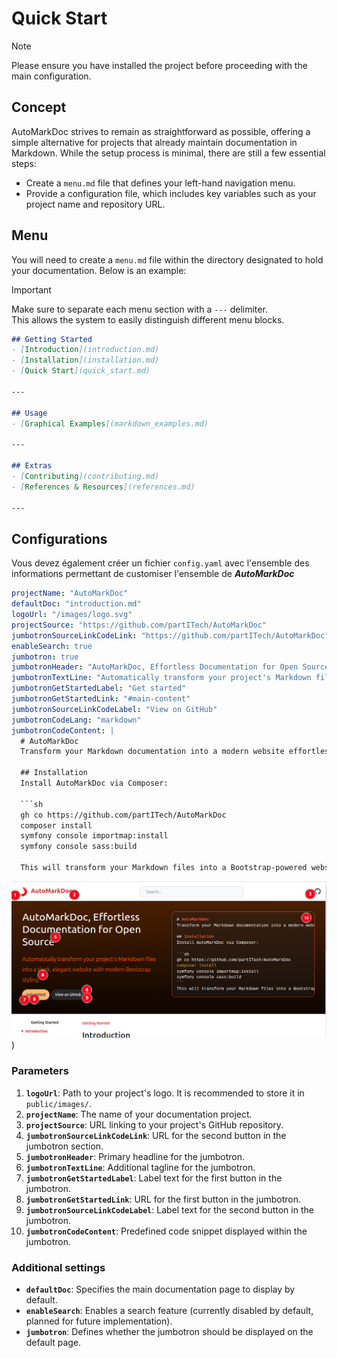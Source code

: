 # Quick Start

> [!NOTE]
> Please ensure you have installed the project before proceeding with the main configuration.

## Concept

AutoMarkDoc strives to remain as straightforward as possible, offering a simple alternative for projects that already maintain documentation in Markdown. While the setup process is minimal, there are still a few essential steps:
- Create a `menu.md` file that defines your left-hand navigation menu.
- Provide a configuration file, which includes key variables such as your project name and repository URL.

## Menu

You will need to create a `menu.md` file within the directory designated to hold your documentation. Below is an example:

> [!IMPORTANT]
> Make sure to separate each menu section with a `---` delimiter.  
> This allows the system to easily distinguish different menu blocks.

```markdown
## Getting Started
- [Introduction](introduction.md)
- [Installation](installation.md)
- [Quick Start](quick_start.md)

---

## Usage
- [Graphical Examples](markdown_examples.md)

---

## Extras
- [Contributing](contributing.md)
- [References & Resources](references.md)

---
```


## Configurations

Vous devez également créer un fichier `config.yaml` avec l'ensemble des informations permettant de customiser l'ensemble de ***AutoMarkDoc***

```yaml
projectName: "AutoMarkDoc"
defaultDoc: "introduction.md"
logoUrl: "/images/logo.svg"
projectSource: "https://github.com/partITech/AutoMarkDoc"
jumbotronSourceLinkCodeLink: "https://github.com/partITech/AutoMarkDoc"
enableSearch: true
jumbotron: true
jumbotronHeader: "AutoMarkDoc, Effortless Documentation for Open Source"
jumbotronTextLine: "Automatically transform your project's Markdown files into a sleek, elegant website with modern Bootstrap styling."
jumbotronGetStartedLabel: "Get started"
jumbotronGetStartedLink: "#main-content"
jumbotronSourceLinkCodeLabel: "View on GitHub"
jumbotronCodeLang: "markdown"
jumbotronCodeContent: |
  # AutoMarkDoc
  Transform your Markdown documentation into a modern website effortlessly.

  ## Installation
  Install AutoMarkDoc via Composer:

  ```sh
  gh co https://github.com/partITech/AutoMarkDoc
  composer install
  symfony console importmap:install
  symfony console sass:build
  
  This will transform your Markdown files into a Bootstrap-powered website.
```
![yaml_header.png](yaml_header.png))
### Parameters

1. **`logoUrl`**: Path to your project's logo. It is recommended to store it in `public/images/`.
2. **`projectName`**: The name of your documentation project.
3. **`projectSource`**: URL linking to your project's GitHub repository.
4. **`jumbotronSourceLinkCodeLink`**: URL for the second button in the jumbotron section.
5. **`jumbotronHeader`**: Primary headline for the jumbotron.
6. **`jumbotronTextLine`**: Additional tagline for the jumbotron.
7. **`jumbotronGetStartedLabel`**: Label text for the first button in the jumbotron.
8. **`jumbotronGetStartedLink`**: URL for the first button in the jumbotron.
9. **`jumbotronSourceLinkCodeLabel`**: Label text for the second button in the jumbotron.
10. **`jumbotronCodeContent`**: Predefined code snippet displayed within the jumbotron.

### Additional settings
- **`defaultDoc`**: Specifies the main documentation page to display by default.
- **`enableSearch`**: Enables a search feature (currently disabled by default, planned for future implementation).
- **`jumbotron`**: Defines whether the jumbotron should be displayed on the default page.
